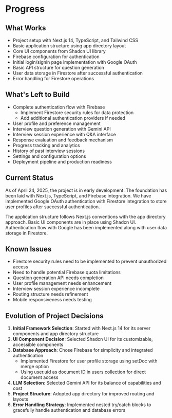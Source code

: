 # Progress

## What Works
- Project setup with Next.js 14, TypeScript, and Tailwind CSS
- Basic application structure using app directory layout
- Core UI components from Shadcn UI library
- Firebase configuration for authentication
- Initial login/signin page implementation with Google OAuth
- Basic API structure for question generation
- User data storage in Firestore after successful authentication
- Error handling for Firestore operations

## What's Left to Build
- Complete authentication flow with Firebase
  - Implement Firestore security rules for data protection
  - Add additional authentication providers if needed
- User profile and preference management
- Interview question generation with Gemini API
- Interview session experience with Q&A interface
- Response evaluation and feedback mechanism
- Progress tracking and analytics
- History of past interview sessions
- Settings and configuration options
- Deployment pipeline and production readiness

## Current Status
As of April 24, 2025, the project is in early development. The foundation has been laid with Next.js, TypeScript, and Firebase integration. We have implemented Google OAuth authentication with Firestore integration to store user profiles after successful authentication.

The application structure follows Next.js conventions with the app directory approach. Basic UI components are in place using Shadcn UI. Authentication flow with Google has been implemented along with user data storage in Firestore.

## Known Issues
- Firestore security rules need to be implemented to prevent unauthorized access
- Need to handle potential Firebase quota limitations
- Question generation API needs completion
- User profile management needs enhancement
- Interview session experience incomplete
- Routing structure needs refinement
- Mobile responsiveness needs testing

## Evolution of Project Decisions
1. **Initial Framework Selection**: Started with Next.js 14 for its server components and app directory structure
2. **UI Component Decision**: Selected Shadcn UI for its customizable, accessible components
3. **Database Approach**: Chose Firebase for simplicity and integrated authentication
   - Implemented Firestore for user profile storage using setDoc with merge option
   - Using user.uid as document ID in users collection for direct document access
4. **LLM Selection**: Selected Gemini API for its balance of capabilities and cost
5. **Project Structure**: Adopted app directory for improved routing and layouts
6. **Error Handling Strategy**: Implemented nested try/catch blocks to gracefully handle authentication and database errors